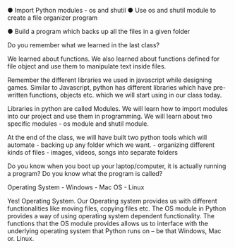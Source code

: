 ● Import Python modules - os and shutil ● Use os and shutil module to create a file organizer program 

● Build a program which backs up all the files in a given folder

Do you remember what we learned in the last class?

We learned about functions. We also learned about functions defined for file object and use them to manipulate text inside files.

Remember the different libraries we used in javascript while designing games. Similar to Javascript, python has different libraries which have pre-written functions, objects etc. which we will start using in our class today.

Libraries in python are called Modules. We will learn how to import modules into our project and use them in programming. We will learn about two specific modules - os module and shutil module.

At the end of the class, we will have built two python tools which will automate - backing up any folder which we want. - organizing different kinds of files - images, videos, songs into separate folders

Do you know when you boot up your laptop/computer, it is actually running a program? Do you know what the program is called?

Operating System - Windows - Mac OS - Linux

Yes! Operating System. Our Operating system provides us with different functionalities like moving files, copying files etc. The OS module in Python provides a way of using operating system dependent functionality. The functions that the OS module provides allows us to interface with the underlying operating system that Python runs on – be that Windows, Mac or. Linux.